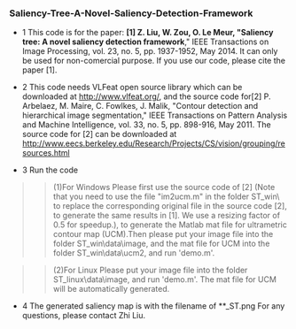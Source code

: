 ### Saliency-Tree-A-Novel-Saliency-Detection-Framework  
* 1  This code is for the paper: **[1] Z. Liu, W. Zou, O. Le Meur, "Saliency tree: A novel saliency detection framework**," 
IEEE Transactions on Image Processing, vol. 23, no. 5, pp. 1937-1952, May 2014. It can only be used for non-comercial 
purpose. If you use our code, please cite the paper [1].

* 2  This code  needs VLFeat open source library which can be downloaded at  http://www.vlfeat.org/, and the source code for[2] P. Arbelaez, M. Maire, C. Fowlkes, J. Malik, "Contour detection and hierarchical image segmentation," IEEE Transactions on 
Pattern Analysis and Machine Intelligence, vol. 33, no. 5, pp. 898-916, May 2011. The source code for [2] can be downloaded at http://www.eecs.berkeley.edu/Research/Projects/CS/vision/grouping/resources.html 

* 3  Run the code

>>(1)For Windows
Please first use the source code of [2] (Note that you need to use the file "im2ucm.m" in the folder ST_win\ to replace the corresponding original file in the source code [2], to generate the same results in [1]. We use a resizing factor of 0.5 for speedup.), to generate the Matlab mat file for ultrametric contour map (UCM).Then please put your image file into the folder ST_win\data\image\, and the mat file for UCM into the folder ST_win\data\ucm2\, and run 'demo.m'.

>>(2)For Linux
Please put your image file into the folder ST_linux\data\image\, and run 'demo.m'. The mat file for UCM will be automatically generated.

* 4  The generated saliency map is with the filename of **_ST.png
For any questions, please contact Zhi Liu.

